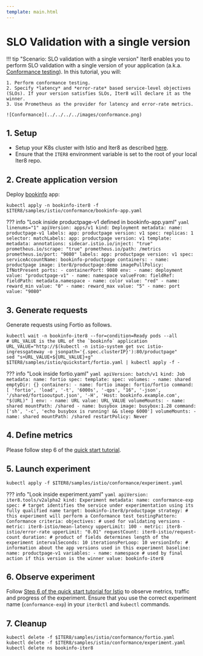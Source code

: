 ```yaml
---
template: main.html
---
```


# SLO Validation with a single version

!!! tip "Scenario: SLO validation with a single version"
    Iter8 enables you to perform SLO validation with a single version of your application (a.k.a. [Conformance testing](../../../../concepts/buildingblocks/#slo-validation)). In this tutorial, you will:

    1. Perform conformance testing.
    2. Specify *latency* and *error-rate* based service-level objectives (SLOs). If your version satisfies SLOs, Iter8 will declare it as the winner.
    3. Use Prometheus as the provider for latency and error-rate metrics.
    
    ![Conformance](../../../../images/conformance.png)

## 1. Setup
* Setup your K8s cluster with Istio and Iter8 as described [here](../../../../getting-started/quick-start/istio/platform-setup/).
* Ensure that the `ITER8` environment variable is set to the root of your local Iter8 repo.

## 2. Create application version
Deploy [bookinfo](https://istio.io/latest/docs/examples/bookinfo/) app:

```shell
kubectl apply -n bookinfo-iter8 -f $ITER8/samples/istio/conformance/bookinfo-app.yaml
```

??? info "Look inside productpage-v1 defined in bookinfo-app.yaml"
    ```yaml linenums="1"
    apiVersion: apps/v1
    kind: Deployment
    metadata:
      name: productpage-v1
      labels:
        app: productpage
        version: v1
    spec:
      replicas: 1
      selector:
        matchLabels:
          app: productpage
          version: v1
      template:
        metadata:
          annotations:
            sidecar.istio.io/inject: "true"
            prometheus.io/scrape: "true"
            prometheus.io/path: /metrics
            prometheus.io/port: "9080"
          labels:
            app: productpage
            version: v1
        spec:
          serviceAccountName: bookinfo-productpage
          containers:
          - name: productpage
            image: iter8/productpage:demo
            imagePullPolicy: IfNotPresent
            ports:
            - containerPort: 9080
            env:
              - name: deployment
                value: "productpage-v1"
              - name: namespace
                valueFrom:
                  fieldRef:
                    fieldPath: metadata.namespace
              - name: color
                value: "red"
              - name: reward_min
                value: "0"
              - name: reward_max
                value: "5"
              - name: port
                value: "9080"
    ```

## 3. Generate requests
Generate requests using Fortio as follows.

```shell
kubectl wait -n bookinfo-iter8 --for=condition=Ready pods --all
# URL_VALUE is the URL of the `bookinfo` application
URL_VALUE="http://$(kubectl -n istio-system get svc istio-ingressgateway -o jsonpath='{.spec.clusterIP}'):80/productpage"
sed "s+URL_VALUE+${URL_VALUE}+g" $ITER8/samples/istio/quickstart/fortio.yaml | kubectl apply -f -
```

??? info "Look inside fortio.yaml"
    ```yaml
    apiVersion: batch/v1
    kind: Job
    metadata:
      name: fortio
    spec:
      template:
        spec:
          volumes:
          - name: shared
            emptyDir: {}
          containers:
          - name: fortio
            image: fortio/fortio
            command: [ 'fortio', 'load', '-t', '6000s', '-qps', "16", '-json', '/shared/fortiooutput.json', '-H', 'Host: bookinfo.example.com', "$(URL)" ]
            env:
            - name: URL
              value: URL_VALUE
            volumeMounts:
            - name: shared
              mountPath: /shared
          - name: busybox
            image: busybox:1.28
            command: ['sh', '-c', 'echo busybox is running! && sleep 6000']
            volumeMounts:
            - name: shared
              mountPath: /shared
          restartPolicy: Never
    ```

## 4. Define metrics
Please follow step 6 of the [quick start tutorial](../../../getting-started/quick-start/istio/tutorial/#4-define-metrics).

## 5. Launch experiment
```shell
kubectl apply -f $ITER8/samples/istio/conformance/experiment.yaml
```

??? info "Look inside experiment.yaml"
    ```yaml
    apiVersion: iter8.tools/v2alpha2
    kind: Experiment
    metadata:
      name: conformance-exp
    spec:
      # target identifies the service under experimentation using its fully qualified name
      target: bookinfo-iter8/productpage
      strategy:
        # this experiment will perform a Conformance test
        testingPattern: Conformance
      criteria:
        objectives: # used for validating versions
        - metric: iter8-istio/mean-latency
          upperLimit: 100
        - metric: iter8-istio/error-rate
          upperLimit: "0.01"
        requestCount: iter8-istio/request-count
      duration: # product of fields determines length of the experiment
        intervalSeconds: 10
        iterationsPerLoop: 10
      versionInfo:
        # information about the app versions used in this experiment
        baseline:
          name: productpage-v1
          variables:
          - name: namespace # used by final action if this version is the winner
            value: bookinfo-iter8
    ```

## 6. Observe experiment
Follow [Step 6 of the quick start tutorial for Istio](../../../../getting-started/quick-start/istio/tutorial/#6-understand-the-experiment) to observe metrics, traffic and progress of the experiment. Ensure that you use the correct experiment name (`conformance-exp`) in your `iter8ctl` and `kubectl` commands.

## 7. Cleanup
```shell
kubectl delete -f $ITER8/samples/istio/conformance/fortio.yaml
kubectl delete -f $ITER8/samples/istio/conformance/experiment.yaml
kubectl delete ns bookinfo-iter8
```
